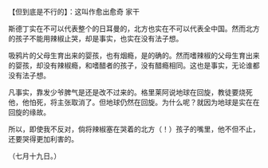 【但到底是不行的】：这叫作愈出愈奇 家干　　

  

斯德丁实在不可以代表整个的日耳曼的，北方也实在不可以代表全中国。然而北方的孩子不能用辣椒止哭，却是事实，也实在没有法子想。

吸鸦片的父母生育出来的婴孩，也有烟瘾，是的确的。然而嗜辣椒的父母生育出来的婴孩，却没有辣椒瘾，和嗜醋者的孩子，没有醋瘾相同。这也是事实，无论谁都没有法子想。

凡事实，靠发少爷脾气是还是改不过来的。格里莱阿说地球在回旋，教徒要烧死他，他怕死，将主张取消了。但地球仍然在回旋。为什么呢？就因为地球是实在在回旋的缘故。

所以，即使我不反对，倘将辣椒塞在哭着的北方（！）孩子的嘴里，他不但不止，还要哭得更加利害的。

  

（七月十九日。）